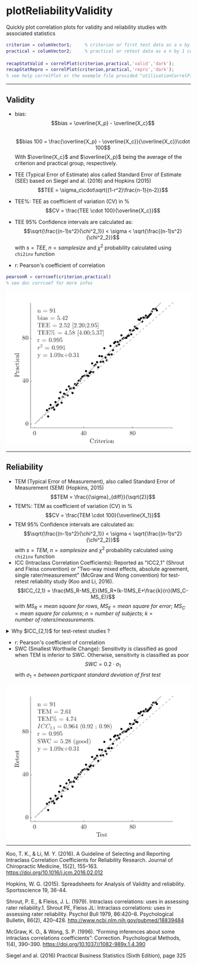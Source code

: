 # plotReliabilityValidity
Quickly plot correlation plots for validity and reliability studies with associated statistics


```MATLAB
criterion = columVector1;     % criterion or first test data as a n by 1 column vector
practical = columVector2;     % practical or retest data as a n by 1 column vector

recapStatValid = correlPlot(criterion,practical,'valid','dark');
recapStatRepro = correlPlot(criterion,practical,'repro','dark');
% see help correlPlot or the exemple file provided "utilisationCorrelPlot.m" for more infos
```

______________________________________

## Validity

- bias: 
$$bias = \overline{X_p} - \overline{X_c}$$  
$$bias 100 = \frac{\overline{X_p} - \overline{X_c}}{\overline{X_c}}\cdot 100$$
With $\overline{X_c}$ and $\overline{X_p}$ being the average of the criterion and practical group, respectively.

- TEE (Typical Error of Estimate) alos called Standard Error of Estimate (SEE) based on Siegel and al. (2016) and Hopkins (2015)
$$TEE = \sigma_c\cdot\sqrt{(1-r^2)\frac{n-1}{n-2}}$$
- TEE%: TEE as coefficient of variation (CV) in %   
$$CV = \frac{TEE \cdot 100}{\overline{X_c}}$$
- TEE 95% Confidence intervals are calculated as:
$$\sqrt{\frac{(n-1)s^2}{\chi^2_1}} < \sigma < \sqrt{\frac{(n-1)s^2}{\chi^2_2}}$$
with $s=TEE$, $n = sample size$ and $\chi^2$ probability calculated using ``chi2inv`` function

- r: Pearson's coefficient of correlation
```MATLAB
pearsonR = corrcoef(criterion,practical)
% see doc corrcoef for more infos
```


![alt text](https://github.com/PabRD/plotReliabilityValidity/blob/main/gitHub_ExempleValidity.png)


___________________________________
## Reliability
- TEM (Typical Error of Measurement), also called Standard Error of Measurement (SEM) (Hopkins, 2015)
$$TEM = \frac{{\sigma}_{diff}}{\sqrt{2}}$$
- TEM%: TEM as coefficient of variation (CV) in %
$$CV = \frac{TEM \cdot 100}{\overline{X_1}}$$
- TEM 95% Confidence intervals are calculated as:
$$\sqrt{\frac{(n-1)s^2}{\chi^2_1}} < \sigma < \sqrt{\frac{(n-1)s^2}{\chi^2_2}}$$
with $s = TEM$, $n = sample size$ and $\chi^2$ probability calculated using ``chi2inv`` function
- ICC (Intraclass Correlation Coefficients): Reported as "ICC2,1" (Shrout and Fleiss convention) or "Two-way mixed effects, absolute agreement, single rater/measurement" (McGraw and Wong convention) for test-retest reliability study (Koo and Li, 2016).
$$ICC_{2,1} = \frac{MS_R-MS_E}{MS_R+(k-1)MS_E+\frac{k}{n}(MS_C-MS_E)}$$
with $MS_R = mean\ square\ for\ rows$, $MS_E=mean\ square\ for\ error$; $MS_C=mean\ square\ for\ columns$; $n =number\ of\ subjects$; $k = number\ of\ raters/measurements$.

<details>

<summary>Why $ICC_{2,1}$ for test-retest studies ?</summary>
"The only question to ask is whether the actual application will be based on a single measurement or the mean of multiple measurements. As for the “Model” selection, Shrout and Fleiss suggest that 2-way mixed-effects model is appropriate for testing intrarater reliability with multiple scores from the same rater, as it is not reasonable to generalize one rater’s scores to a larger population of raters. Similarly, 2-way mixed-effects model should also be used in test-retest reliability study because repeated measurements cannot be regarded as randomized samples. In addition, absolute agreement definition should always be chosen for both test-retest and intrarater reliability studies because measurements would be meaningless if there is no agreement between repeated measurements." Koo & Li (2016)

</details>


- r: Pearson's coefficient of correlation
- SWC (Smallest Worthwile Change): Sensitivity is classified as good when TEM is inferior to SWC. Otherwise, sensitivity is classified as poor
$$SWC = 0.2\cdot\sigma_1$$
with $\sigma_1 = between\ particpant\ standard\ deviation\ of\ first\ test$


![alt text](https://github.com/PabRD/plotReliabilityValidity/blob/main/gitHub_ExempleReliability.png)

__________________________________

Koo, T. K., & Li, M. Y. (2016). A Guideline of Selecting and Reporting Intraclass Correlation Coefficients for Reliability Research. Journal of Chiropractic Medicine, 15(2), 155–163. https://doi.org/10.1016/j.jcm.2016.02.012 

Hopkins, W. G. (2015). Spreadsheets for Analysis of Validity and reliability. Sportsscience 19, 36-44.

Shrout, P. E., & Fleiss, J. L. (1979). Intraclass correlations: uses in assessing rater reliability.1. Shrout PE, Fleiss JL: Intraclass correlations: uses in assessing rater reliability. Psychol Bull 1979, 86:420–8. Psychological Bulletin, 86(2), 420–428. http://www.ncbi.nlm.nih.gov/pubmed/18839484

McGraw, K. O., & Wong, S. P. (1996). “Forming inferences about some intraclass correlations coefficients”: Correction. Psychological Methods, 1(4), 390–390. https://doi.org/10.1037//1082-989x.1.4.390

Siegel and al. (2016) Practical Business Statistics (Sixth Edition), page 325
